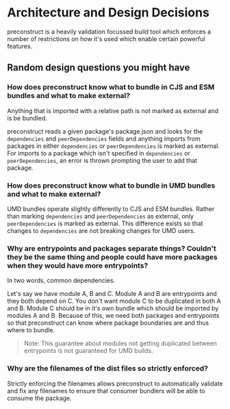 # Architecture and Design Decisions

preconstruct is a heavily validation focussed build tool which enforces a number of restrictions on how it's used which enable certain powerful features.

## Random design questions you might have

### How does preconstruct know what to bundle in CJS and ESM bundles and what to make external?

Anything that is imported with a relative path is not marked as external and is be bundled.

preconstruct reads a given package's package.json and looks for the `dependencies` and `peerDependencies` fields and anything imports from packages in either `dependencies` or `peerDependencies` is marked as external. For imports to a package which isn't specified in `dependencies` or `peerDependencies`, an error is thrown prompting the user to add that package.

### How does preconstruct know what to bundle in UMD bundles and what to make external?

UMD bundles operate slightly differently to CJS and ESM bundles. Rather than marking `dependencies` and `peerDependencies` as external, only `peerDependencies` is marked as external. This difference exists so that changes to `dependencies` are not breaking changes for UMD users.

### Why are entrypoints and packages separate things? Couldn't they be the same thing and people could have more packages when they would have more entrypoints?

In two words, common dependencies.

Let's say we have module A, B and C. Module A and B are entrypoints and they both depend on C. You don't want module C to be duplicated in both A and B. Module C should be in it's own bundle which should be imported by modules A and B. Because of this, we need both packages and entrypoints so that preconstruct can know where package boundaries are and thus where to bundle.

> Note: This guarantee about modules not getting duplicated between entrypoints is not guaranteed for UMD builds.

### Why are the filenames of the dist files so strictly enforced?

Strictly enforcing the filenames allows preconstruct to automatically validate and fix any filenames to ensure that consumer bundlers will be able to consume the package.
